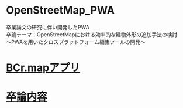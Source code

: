 # OpenStreetMap_PWA
卒業論文の研究に伴い開発したPWA  
卒論テーマ：OpenStreetMapにおける効率的な建物外形の追加手法の検討  
〜PWAを用いたクロスプラットフォーム編集ツールの開発〜  

# [BCr.mapアプリ](https://ayameo.github.io/OpenStreetMap_PWA/)

# [卒論内容](https://github.com/furuhashilab/BCr.map/wiki)
